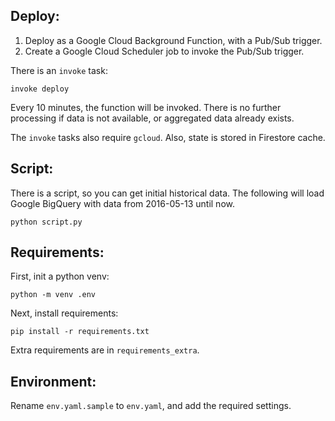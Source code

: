 Deploy:
-------

1) Deploy as a Google Cloud Background Function, with a Pub/Sub trigger.
3) Create a Google Cloud Scheduler job to invoke the Pub/Sub trigger.

There is an `invoke` task:

```
invoke deploy
```

Every 10 minutes, the function will be invoked. There is no further processing if data is not available, or aggregated data already exists.

The `invoke` tasks also require `gcloud`. Also, state is stored in Firestore cache.

Script:
-------

There is a script, so you can get initial historical data. The following will load Google BigQuery with data from 2016-05-13 until now. 

```
python script.py
```

Requirements:
-------------

First, init a python venv:

```
python -m venv .env
```

Next, install requirements:

```
pip install -r requirements.txt

```

Extra requirements are in `requirements_extra`.

Environment:
------------

Rename `env.yaml.sample` to `env.yaml`, and add the required settings.
